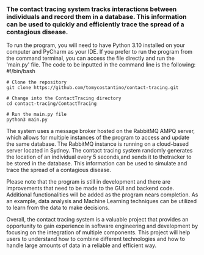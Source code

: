 
### The contact tracing system tracks interactions between individuals and record them in a database. This information can be used to quickly and efficiently trace the spread of a contagious disease.

To run the program, you will need to have Python 3.10 installed on your computer and PyCharm as your IDE. If you prefer to run the program from the command terminal, you can access the file directly and run the 'main.py' file. The code to be inputted in the command line is the following:
    #!/bin/bash
    
    # Clone the repository
    git clone https://github.com/tomycostantino/contact-tracing.git
    
    # Change into the ContactTracing directory
    cd contact-tracing/ContactTracing
    
    # Run the main.py file
    python3 main.py


The system uses a message broker hosted on the RabbitMQ AMPQ server, which allows for multiple instances of the program to access and update the same database. The RabbitMQ instance is running on a cloud-based server located in Sydney.
The contact tracing system randomly generates the location of an individual every 5 seconds,and sends it to thetracker to be stored in the database. This information can be used to simulate and trace the spread of a contagious disease.

Please note that the program is still in development and there are improvements that need to be made to the GUI and backend code. Additional functionalities will be added as the program nears completion. As an example, data analysis and Machine Learning techniques can be utilized to learn from the data to make decisions.

Overall, the contact tracing system is a valuable project that provides an opportunity to gain experience in software engineering and development by focusing on the integration of multiple components. This project will help users to understand how to combine different technologies and how to handle large amounts of data in a reliable and efficient way. 

